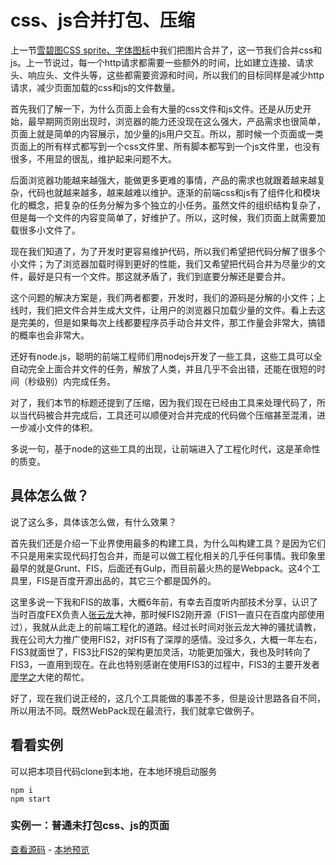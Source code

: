 # css、js合并打包、压缩

上一节[雪碧图CSS sprite、字体图标](example1/index.md)中我们把图片合并了，这一节我们合并css和js。上一节说过，每一个http请求都需要一些额外的时间，比如建立连接、请求头、响应头、文件头等，这些都需要资源和时间，所以我们的目标同样是减少http请求，减少页面加载的css和js的文件数量。

首先我们了解一下，为什么页面上会有大量的css文件和js文件。还是从历史开始，最早期网页刚出现时，浏览器的能力还没现在这么强大，产品需求也很简单，页面上就是简单的内容展示，加少量的js用户交互。所以，那时候一个页面或一类页面上的所有样式都写到一个css文件里、所有脚本都写到一个js文件里，也没有很多，不用显的很乱，维护起来问题不大。

后面浏览器功能越来越强大，能做更多更难的事情，产品的需求也就跟着越来越复杂，代码也就越来越多，越来越难以维护。逐渐的前端css和js有了组件化和模块化的概念，把复杂的任务分解为多个独立的小任务。虽然文件的组织结构复杂了，但是每一个文件的内容变简单了，好维护了。所以，这时候，我们页面上就需要加载很多小文件了。

现在我们知道了，为了开发时更容易维护代码，所以我们希望把代码分解了很多个小文件；为了浏览器加载时得到更好的性能，我们又希望把代码合并为尽量少的文件，最好是只有一个文件。那这就矛盾了，我们到底要分解还是要合并。

这个问题的解决方案是，我们两者都要，开发时，我们的源码是分解的小文件；上线时，我们把文件合并生成大文件，让用户的浏览器只加载少量的文件。看上去这是完美的，但是如果每次上线都要程序员手动合并文件，那工作量会非常大，搞错的概率也会非常大。

还好有node.js，聪明的前端工程师们用nodejs开发了一些工具，这些工具可以全自动完全上面合并文件的任务，解放了人类，并且几乎不会出错，还能在很短的时间（秒级别）内完成任务。

对了，我们本节的标题还提到了压缩，因为我们现在已经由工具来处理代码了，所以当代码被合并完成后，工具还可以顺便对合并完成的代码做个压缩甚至混淆，进一步减小文件的体积。

多说一句，基于node的这些工具的出现，让前端进入了工程化时代，这是革命性的质变。

## 具体怎么做？

说了这么多，具体该怎么做，有什么效果？

首先我们还是介绍一下业界使用最多的构建工具，为什么叫构建工具？是因为它们不只是用来实现代码打包合并，而是可以做工程化相关的几乎任何事情。我印象里最早的就是Grunt、FIS，后面还有Gulp，而目前最火热的是Webpack。这4个工具里，FIS是百度开源出品的，其它三个都是国外的。

这里多说一下我和FIS的故事，大概6年前，有幸去百度听内部技术分享，认识了当时百度FEX负责人[张云龙](https://github.com/fouber)大神，那时候FIS2刚开源（FIS1一直只在百度内部使用过），我就从此走上的前端工程化的道路。经过长时间对张云龙大神的骚扰请教，我在公司大力推广使用FIS2，对FIS有了深厚的感情。没过多久，大概一年左右，FIS3就面世了，FIS3比FIS2的架构更加灵活，功能更加强大，我也及时转向了FIS3，一直用到现在。在此也特别感谢在使用FIS3的过程中，FIS3的主要开发者[廖学之](https://github.com/2betop)大佬的帮忙。

好了，现在我们说正经的，这几个工具能做的事差不多，但是设计思路各自不同，所以用法不同。既然WebPack现在最流行，我们就拿它做例子。

## 看看实例

可以把本项目代码clone到本地，在本地环境启动服务

```
npm i
npm start
```

### 实例一：普通未打包css、js的页面


[查看源码](demo1.html) -
[本地预览](http://127.0.0.1:8083/page/example2/demo1.html)

